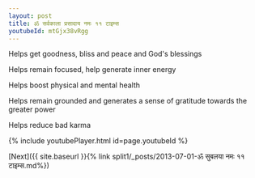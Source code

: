 ```yaml
---
layout: post
title: ॐ सर्वकाला प्रसादाय नमः ११ टाइम्स
youtubeId: mtGjx38vRgg
---
```

 
 
Helps get goodness, bliss and peace and God's blessings
 
Helps remain focused, help generate inner energy 
 
Helps boost physical and mental health 
 
Helps remain grounded and generates a sense of gratitude towards the greater power 
 
Helps reduce bad karma
 
 
 
 


{% include youtubePlayer.html id=page.youtubeId %}
 
[Next]({{ site.baseurl }}{% link  split1/_posts/2013-07-01-ॐ सुबलया नमः ११ टाइम्स.md%})
 
